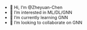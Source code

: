 - 👋 Hi, I’m @Zheyuan-Chen
- 👀 I’m interested in ML/DL/GNN
- 🌱 I’m currently learning GNN
- 💞️ I’m looking to collaborate on GNN


<!---
Zheyuan-Chen/Zheyuan-Chen is a ✨ special ✨ repository because its `README.md` (this file) appears on your GitHub profile.
You can click the Preview link to take a look at your changes.
--->
